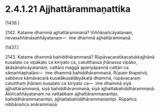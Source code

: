 # 2.4.1.21 Ajjhattārammaṇattika

(1436.)

2142\. Katame dhammā ajjhattārammaṇā? Viññāṇañcāyatanaṃ, nevasaññānāsaññāyatanaṃ—  ime dhammā ajjhattārammaṇā.

(1437.)

2143\. Katame dhammā bahiddhārammaṇā? Rūpāvacaratikacatukkajjhānā kusalato ca vipākato ca kiriyato ca, catutthassa jhānassa vipāko, ākāsānañcāyatanaṃ, cattāro maggā apariyāpannā cattāri ca sāmaññaphalāni—  ime dhammā bahiddhārammaṇā. Rūpaṃ ṭhapetvā, sabbeva kāmāvacarā kusalākusalābyākatā dhammā, rūpāvacaraṃ catutthaṃ jhānaṃ kusalato ca kiriyato ca—  ime dhammā siyā ajjhattārammaṇā, siyā bahiddhārammaṇā, siyā ajjhattabahiddhārammaṇā. Ākiñcaññāyatanaṃ na vattabbaṃ ajjhattārammaṇantipi, bahiddhārammaṇantipi, ajjhattabahiddhārammaṇantipi. Rūpañca nibbānañca anārammaṇā.
